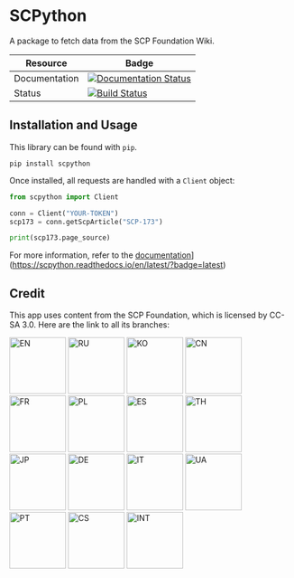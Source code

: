 # SCPython 

A package to fetch data from the SCP Foundation Wiki.

| Resource | Badge |
| -------- | ----- |
| Documentation | [![Documentation Status](https://readthedocs.org/projects/scpython/badge/?version=latest)](https://scpython.readthedocs.io/en/latest/?badge=latest) |
| Status | [![Build Status](https://travis-ci.org/SartoRiccardo/scpython.svg?branch=master)](https://travis-ci.org/SartoRiccardo/scpython) |

## Installation and Usage

This library can be found with `pip`.

`pip install scpython`

Once installed, all requests are handled with a `Client` object:
```python
from scpython import Client

conn = Client("YOUR-TOKEN")
scp173 = conn.getScpArticle("SCP-173")

print(scp173.page_source)
```

For more information, refer to the [documentation](https://readthedocs.org/projects/scpython/badge/?version=latest)](https://scpython.readthedocs.io/en/latest/?badge=latest)

## Credit

This app uses content from the SCP Foundation, which is licensed by CC-SA 3.0. Here are the link to all its branches:

[<img src="http://o5command-int.wdfiles.com/local--files/tech-team:graphic-templates/scp-logo-400.png" alt="EN" width="100">](http://www.scp-wiki.net/)
[<img src="http://o5command-int.wdfiles.com/local--files/tech-team:graphic-templates/scp-logo-ru-400.png" alt="RU" width="100">](http://scp-ru.wikidot.com/)
[<img src="http://o5command-int.wdfiles.com/local--files/tech-team:graphic-templates/scp-logo-ko-400.png" alt="KO" width="100">](http://ko.scp-wiki.net/)
[<img src="http://o5command-int.wdfiles.com/local--files/tech-team:graphic-templates/scp-logo-cn-400.png" alt="CN" width="100">](http://scp-wiki-cn.wikidot.com/)
[<img src="http://o5command-int.wdfiles.com/local--files/tech-team:graphic-templates/scp-logo-fr-400.png" alt="FR" width="100">](http://fondationscp.wikidot.com/)
[<img src="http://o5command-int.wdfiles.com/local--files/tech-team:graphic-templates/scp-logo-pl-400.png" alt="PL" width="100">](http://scp-wiki.net.pl/)
[<img src="http://o5command-int.wdfiles.com/local--files/tech-team:graphic-templates/scp-logo-es-400.png" alt="ES" width="100">](http://lafundacionscp.wikidot.com/)
[<img src="http://o5command-int.wdfiles.com/local--files/tech-team:graphic-templates/scp-logo-th-400.png" alt="TH" width="100">](http://scp-th.wikidot.com/)
[<img src="http://o5command-int.wdfiles.com/local--files/tech-team:graphic-templates/scp-logo-jp-400.png" alt="JP" width="100">](http://scp-jp.wikidot.com/)
[<img src="http://o5command-int.wdfiles.com/local--files/tech-team:graphic-templates/scp-logo-de-400.png" alt="DE" width="100">](http://scp-wiki-de.wikidot.com/)
[<img src="http://o5command-int.wdfiles.com/local--files/tech-team:graphic-templates/scp-logo-it-400.png" alt="IT" width="100">](http://fondazionescp.wikidot.com/)
[<img src="http://scp-wiki.wdfiles.com/local--files/scp-international/scp-logo-ua-400.png" alt="UA" width="100">](http://scp-ukrainian.wikidot.com/)
[<img src="http://scp-wiki.wdfiles.com/local--files/scp-international/scp-logo-pt-400.png" alt="PT" width="100">](http://scp-pt-br.wikidot.com/)
[<img src="http://scp-int.wdfiles.com/local--files/main/scp-logo-cs-400.png" alt="CS" width="100">](http://scp-ru.wikidot.com/)
[<img src="http://o5command-int.wdfiles.com/local--files/tech-team:graphic-templates/scp-logo-int-400.png" alt="INT" width="100">](http://scp-int.wikidot.com/)
